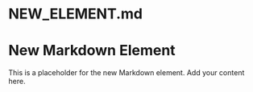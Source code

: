 # NEW_ELEMENT.md

# New Markdown Element

This is a placeholder for the new Markdown element. Add your content here.

